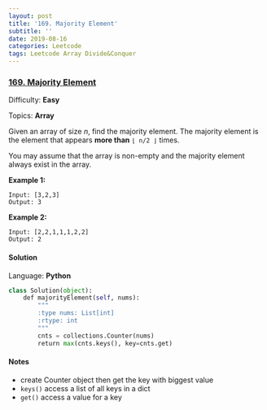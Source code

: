 ```yaml
---
layout: post
title: '169. Majority Element'
subtitle: ''
date: 2019-08-16
categories: Leetcode
tags: Leetcode Array Divide&Conquer
---
```


### [169\. Majority Element](https://leetcode.com/problems/majority-element/)

Difficulty: **Easy**

Topics: **Array**


Given an array of size _n_, find the majority element. The majority element is the element that appears **more than** `⌊ n/2 ⌋` times.

You may assume that the array is non-empty and the majority element always exist in the array.

**Example 1:**

```
Input: [3,2,3]
Output: 3
```

**Example 2:**

```
Input: [2,2,1,1,1,2,2]
Output: 2
```


#### Solution

Language: **Python**

```python
class Solution(object):
    def majorityElement(self, nums):
        """
        :type nums: List[int]
        :rtype: int
        """
        cnts = collections.Counter(nums)
        return max(cnts.keys(), key=cnts.get)
```

#### Notes
- create Counter object then get the key with biggest value
- `keys()` access a list of all keys in a dict
- `get()` access a value for a key